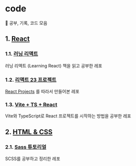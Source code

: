 # code
📒 공부, 기록, 코드 모음
## 1. [React](https://github.com/jong-k/code/tree/main/React)
### 1.1. [러닝 리액트](https://github.com/jong-k/code/tree/main/React/learning-react2)
러닝 리액트 (Learning React) 책을 읽고 공부한 레포
### 1.2. [리액트 23 프로젝트](https://github.com/jong-k/code/tree/main/React/react-23projects)
[React Projects](https://github.com/john-smilga/react-projects) 를 따라서 만들어본 레포
### 1.3. [Vite + TS + React](https://github.com/jong-k/code/tree/main/React/vite-ts)
Vite와 TypeScript로 React 프로젝트를 시작하는 방법을 공부한 레포
## 2. [HTML & CSS](https://github.com/jong-k/code/tree/main/HTML-CSS)
### 2.1. [Sass 튜토리얼](https://github.com/jong-k/code)
SCSS를 공부하고 정리한 레포